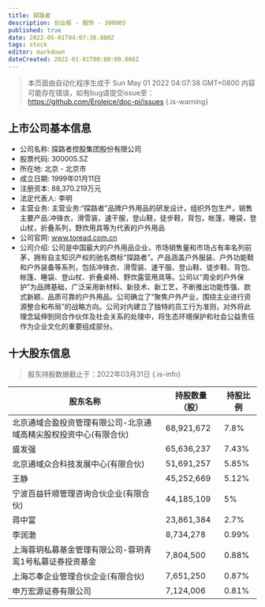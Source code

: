 ```yaml
---
title: 探路者
description: 创业板 - 服饰 - 300005
published: true
date: 2022-05-01T04:07:38.000Z
tags: stock
editor: markdown
dateCreated: 2022-01-01T00:00:00.000Z
---
```


> 本页面由自动化程序生成于 Sun May 01 2022 04:07:38 GMT+0800
> 内容可能存在错误，如有bug请提交issue至：https://github.com/Eroleice/doc-pi/issues
{.is-warning}

## 上市公司基本信息
- 公司名称: 探路者控股集团股份有限公司
- 股票代码: 300005.SZ
- 所在地: 北京 - 北京市
- 成立日期: 1999年01月11日
- 注册资本: 88,370.219万元
- 法定代表人: 李明
- 主营业务: 主营业务:“探路者”品牌户外用品的研发设计，组织外包生产，销售主要产品:冲锋衣，滑雪装，速干服，登山鞋，徒步鞋，背包，帐篷，睡袋，登山杖，折叠系列，野炊用具等为代表的户外用品
- 公司官网: www.toread.com.cn
- 公司介绍: 公司是中国最大的户外用品企业，市场销售量和市场占有率名列前茅，拥有自主知识产权的驰名商标“探路者”。产品涵盖户外服装、户外功能鞋和户外装备等系列，包括冲锋衣、滑雪装、速干服、登山鞋、徒步鞋、背包、帐篷、睡袋、登山杖、折叠桌椅、野炊露营用具等。公司以“周全的户外保护”为品牌基础，广泛采用新材料、新技术、新工艺，不断推出功能性强、款式新颖、品质可靠的户外用品。公司确立了“聚焦户外产业，围绕主业进行资源整合和布局”的战略方向。公司对内建立了独特的员工行为准则，对外将此理念延伸到同合作伙伴及社会关系的处理中，将生态环境保护和社会公益责任作为企业文化的重要组成部分。


## 十大股东信息
> 股东持股数据截止于：2022年03月31日
{.is-info}

| 股东名称 | 持股数量（股） | 持股比例 |
| --- | --- | --- |
| 北京通域合盈投资管理有限公司-北京通域高精尖股权投资中心(有限合伙) | 68,921,672 | 7.8% |
| 盛发强 | 65,636,237 | 7.43% |
| 北京通域众合科技发展中心(有限合伙) | 51,691,257 | 5.85% |
| 王静 | 45,252,669 | 5.12% |
| 宁波百益钎顺管理咨询合伙企业(有限合伙) | 44,185,109 | 5% |
| 蒋中富 | 23,861,384 | 2.7% |
| 李润渤 | 8,734,278 | 0.99% |
| 上海蓉玥私募基金管理有限公司-蓉玥青鸾1号私募证券投资基金 | 7,804,500 | 0.88% |
| 上海芯奉企业管理合伙企业(有限合伙) | 7,651,250 | 0.87% |
| 申万宏源证券有限公司 | 7,124,006 | 0.81% |




